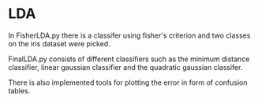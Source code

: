 # LDA
In FisherLDA.py there is a classifer using fisher's criterion and two classes on the iris dataset were picked. 

FinalLDA.py consists of different classifiers such as the minimum distance classifier, linear gaussian classifier and the quadratic gaussian classifer. 

There is also implemented tools for plotting the error in form of confusion tables.



